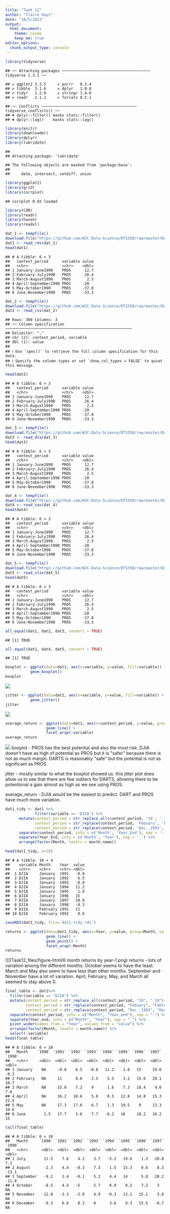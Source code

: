 ```yaml
---
title: "Task 12"
author: "Claire Hays"
date: "10/5/2022"
output: 
  html_document:
    theme: cosmo
    keep_md: true
editor_options: 
  chunk_output_type: console
---
```





```r
library(tidyverse)
```

```
## ── Attaching packages ─────────────────────────────────────── tidyverse 1.3.1 ──
```

```
## ✔ ggplot2 3.3.5     ✔ purrr   0.3.4
## ✔ tibble  3.1.6     ✔ dplyr   1.0.8
## ✔ tidyr   1.2.0     ✔ stringr 1.4.0
## ✔ readr   2.1.2     ✔ forcats 0.5.1
```

```
## ── Conflicts ────────────────────────────────────────── tidyverse_conflicts() ──
## ✖ dplyr::filter() masks stats::filter()
## ✖ dplyr::lag()    masks stats::lag()
```

```r
library(knitr)
library(downloader)
library(dplyr)
library(lubridate)
```

```
## 
## Attaching package: 'lubridate'
```

```
## The following objects are masked from 'package:base':
## 
##     date, intersect, setdiff, union
```

```r
library(ggplot2)
library(grid)
library(corrplot)
```

```
## corrplot 0.92 loaded
```

```r
library(COR)
library(readr) 
library(haven)
library(readxl)
```


```r
dat_1 <- tempfile()
download.file("https://github.com/WJC-Data-Science/DTS350/raw/master/Dart_Expert_Dow_6month_anova/Dart_Expert_Dow_6month_anova.RDS", dat_1)
dat1 <- read_rds(dat_1)
head(dat1)
```

```
## # A tibble: 6 × 3
##   contest_period      variable value
##   <chr>               <chr>    <dbl>
## 1 January-June1990    PROS      12.7
## 2 February-July1990   PROS      26.4
## 3 March-August1990    PROS       2.5
## 4 April-September1990 PROS     -20  
## 5 May-October1990     PROS     -37.8
## 6 June-November1990   PROS     -33.3
```

```r
dat_2 <- tempfile()
download.file("https://github.com/WJC-Data-Science/DTS350/raw/master/Dart_Expert_Dow_6month_anova/Dart_Expert_Dow_6month_anova.csv", dat_2)
dat2 <- read_csv(dat_2)
```

```
## Rows: 300 Columns: 3
## ── Column specification ────────────────────────────────────────────────────────
## Delimiter: ","
## chr (2): contest_period, variable
## dbl (1): value
## 
## ℹ Use `spec()` to retrieve the full column specification for this data.
## ℹ Specify the column types or set `show_col_types = FALSE` to quiet this message.
```

```r
head(dat2)
```

```
## # A tibble: 6 × 3
##   contest_period      variable value
##   <chr>               <chr>    <dbl>
## 1 January-June1990    PROS      12.7
## 2 February-July1990   PROS      26.4
## 3 March-August1990    PROS       2.5
## 4 April-September1990 PROS     -20  
## 5 May-October1990     PROS     -37.8
## 6 June-November1990   PROS     -33.3
```

```r
dat_3 <- tempfile()
download.file("https://github.com/WJC-Data-Science/DTS350/raw/master/Dart_Expert_Dow_6month_anova/Dart_Expert_Dow_6month_anova.dta", dat_3)
dat3 <- read_dta(dat_3)
head(dat3)
```

```
## # A tibble: 6 × 3
##   contest_period      variable value
##   <chr>               <chr>    <dbl>
## 1 January-June1990    PROS      12.7
## 2 February-July1990   PROS      26.4
## 3 March-August1990    PROS       2.5
## 4 April-September1990 PROS     -20  
## 5 May-October1990     PROS     -37.8
## 6 June-November1990   PROS     -33.3
```

```r
dat_4 <- tempfile()
download.file("https://github.com/WJC-Data-Science/DTS350/raw/master/Dart_Expert_Dow_6month_anova/Dart_Expert_Dow_6month_anova.sav", dat_4)
dat4 <- read_sav(dat_4)
head(dat4)
```

```
## # A tibble: 6 × 3
##   contest_period      variable value
##   <chr>               <chr>    <dbl>
## 1 January-June1990    PROS      12.7
## 2 February-July1990   PROS      26.4
## 3 March-August1990    PROS       2.5
## 4 April-September1990 PROS     -20  
## 5 May-October1990     PROS     -37.8
## 6 June-November1990   PROS     -33.3
```

```r
dat_5 <- tempfile()
download.file("https://github.com/WJC-Data-Science/DTS350/raw/master/Dart_Expert_Dow_6month_anova/Dart_Expert_Dow_6month_anova.xlsx", dat_5)
dat5 <- read_xlsx(dat_5)
head(dat5)
```

```
## # A tibble: 6 × 3
##   contest_period      variable value
##   <chr>               <chr>    <dbl>
## 1 January-June1990    PROS      12.7
## 2 February-July1990   PROS      26.4
## 3 March-August1990    PROS       2.5
## 4 April-September1990 PROS     -20  
## 5 May-October1990     PROS     -37.8
## 6 June-November1990   PROS     -33.3
```

```r
all_equal(dat1, dat2, dat3, convert = TRUE)
```

```
## [1] TRUE
```

```r
all_equal(dat1, dat4, dat5, convert = TRUE)
```

```
## [1] TRUE
```


```r
boxplot <- ggplot(data=dat1, aes(x=variable, y=value, fill=variable)) +
           geom_boxplot()
boxplot
```

![](Task12_files/figure-html/graphic-1.png)<!-- -->

```r
jitter <- ggplot(data=dat1, aes(x=variable, y=value, fill=variable)) +
           geom_jitter()
jitter
```

![](Task12_files/figure-html/graphic-2.png)<!-- -->

```r
average_return <- ggplot(data=dat1, aes(x=contest_period, y=value, group=variable, color=variable)) +
                  geom_line() +
                  facet_wrap(~variable)
average_return
```

![](Task12_files/figure-html/graphic-3.png)<!-- -->
boxplot - PROS has the best potential and also the most risk.  DJIA doesn't have as high of potential as PROS but it is "safer" because there is not as much margin.  DARTS is reasonably "safe" but the potential is not as significant as PROS.  

jitter - mostly similar to what the boxplot showed us.  this jitter plot does allow us to see that there are few outliers for DARTS, allowing there to be potentional a gain almost as high as we see using PROS.  

average_return - DJIA would be the easiest to predict.  DART and PROS have much more variation.


```r
dat1_tidy <- dat1 %>%
             filter(variable == 'DJIA') %>%
      mutate(contest_period = str_replace_all(contest_period, '19', '_19'),
             contest_period = str_replace(contest_period, 'Febuary', 'February'),
             contest_period = str_replace(contest_period, 'Dec._1993', 'December_1993')) %>%
      separate(contest_period, into = c('Month', 'Year_End'), sep = '-') %>%
      separate(Year_End, into = c('Month', 'Year'), sep = '_') %>%
      arrange(factor(Month, levels = month.name))

head(dat1_tidy, n=10)
```

```
## # A tibble: 10 × 4
##    variable Month    Year  value
##    <chr>    <chr>    <chr> <dbl>
##  1 DJIA     January  1991   -0.8
##  2 DJIA     January  1992    6.5
##  3 DJIA     January  1993   -0.8
##  4 DJIA     January  1994   11.2
##  5 DJIA     January  1995    1.8
##  6 DJIA     January  1996   15  
##  7 DJIA     January  1997   19.6
##  8 DJIA     January  1998   -0.3
##  9 DJIA     February 1991   11  
## 10 DJIA     February 1992    8.6
```

```r
saveRDS(dat1_tidy, file='dat1_tidy.rds')
```


```r
returns <- ggplot(data=dat1_tidy, aes(x=Year, y=value, group=Month, color=variable)) +
                  geom_line() +
                  geom_point() +
                  facet_wrap(~Month)
returns
```

![](Task12_files/figure-html/6 month returns by year-1.png)<!-- -->
returns - lots of variation among the different months.  October seems to have the least.  March and May also seem to have less than other months.  September and November have a lot of variation. April, February, May, and March all seemed to stay above 0.  


```r
final_table <- dat1%>%
  filter(variable == "DJIA") %>%
  mutate(contest_period = str_replace_all(contest_period, "19", "_19"),
         contest_period = str_replace(contest_period, "Febuary", "February"),
         contest_period = str_replace(contest_period, "Dec._1993", "December_1993")) %>%
  separate(contest_period, into = c("Month", "Year_end"), sep = "-") %>%
  separate(Year_end, into = c("Month", "Year"), sep = "_") %>%
  pivot_wider(names_from = "Year", values_from = "value") %>%
  arrange(factor(Month, levels = month.name)) %>%
  select(-variable)
head(final_table)
```

```
## # A tibble: 6 × 10
##   Month    `1990` `1991` `1992` `1993` `1994` `1995` `1996` `1997` `1998`
##   <chr>     <dbl>  <dbl>  <dbl>  <dbl>  <dbl>  <dbl>  <dbl>  <dbl>  <dbl>
## 1 January    NA     -0.8    6.5   -0.8   11.2    1.8   15     19.6   -0.3
## 2 February   NA     11      8.6    2.5    5.5    3.2   15.6   20.1   10.7
## 3 March      NA     15.8    7.2    9      1.6    7.3   18.4    9.6    7.6
## 4 April      NA     16.2   10.6    5.8    0.5   12.8   14.8   15.3   22.5
## 5 May        NA     17.3   17.6    6.7    1.3   19.5    9     13.3   10.6
## 6 June        2.5   17.7    3.6    7.7   -6.2   16     10.2   16.2   15
```

```r
tail(final_table)
```

```
## # A tibble: 6 × 10
##   Month     `1990` `1991` `1992` `1993` `1994` `1995` `1996` `1997` `1998`
##   <chr>      <dbl>  <dbl>  <dbl>  <dbl>  <dbl>  <dbl>  <dbl>  <dbl>  <dbl>
## 1 July        11.5    7.6    4.2    3.7   -5.3   19.6    1.3   20.8    7.1
## 2 August      -2.3    4.4   -0.3    7.3    1.5   15.3    0.6    8.3  -13.1
## 3 September   -9.2    3.4   -0.1    5.2    4.4   14      5.8   20.2  -11.8
## 4 October     -8.5    4.4   -5      5.7    6.9    8.2    7.2    3     NA  
## 5 November   -12.8   -3.3   -2.8    4.9   -0.3   13.1   15.1    3.8   NA  
## 6 December    -9.3    6.6    0.2    8      3.6    9.3   15.5   -0.7   NA
```



